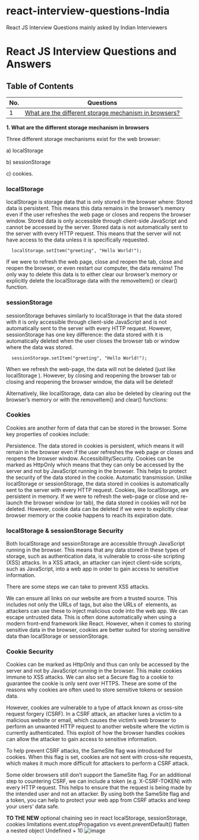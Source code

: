 # react-interview-questions-India
React JS Interview Questions mainly asked by Indian Interviewers

# React JS Interview Questions and Answers

## Table of Contents

| No. | Questions                                                                                                    |
| --- | ------------------------------------------------------------------------------------------------------------ |
| 1   | [What are the different storage mechanism in browsers?](#1)      |

<a name="1"></a>
**1. What are the different storage mechanism in browsers**

  Three different storage mechanisms exist for the web browser:
  
  a) localStorage
  
  b) sessionStorage
  
  c) cookies.

  ### localStorage
  
  localStorage is storage data that is only stored in the browser where:
    Stored data is persistent. This means this data remains in the browser’s memory even if the user refreshes the web page or closes and reopens the browser window.
    Stored data is only accessible through client-side JavaScript and cannot be accessed by the server.
    Stored data is not automatically sent to the server with every HTTP request. This means that the server will not have access to the data unless it is specifically requested.
  
      localStorage.setItem("greeting", "Hello World!");
  
  If we were to refresh the web page, close and reopen the tab, close and reopen the browser, or even restart our computer, the data remains! The only way to delete this data is to either clear our browser’s memory or explicitly delete the localStorage data with the removeItem() or clear() function.

### sessionStorage

  sessionStorage behaves similarly to localStorage in that the data stored with it is only accessible through client-side JavaScript and is not automatically sent to the server with every HTTP request. However, sessionStorage has one key difference: the data stored with it is automatically deleted when the user closes the browser tab or window where the data was stored.
  
      sessionStorage.setItem("greeting", "Hello World!");
  
  When we refresh the web-page, the data will not be deleted (just like localStorage ). However, by closing and reopening the browser tab or closing and reopening the browser window, the data will be deleted!
  
  Alternatively, like localStorage, data can also be deleted by clearing out the browser’s memory or with the removeItem() and clear() functions:

### Cookies

  Cookies are another form of data that can be stored in the browser. Some key properties of cookies include:
  
  Persistence. The data stored in cookies is persistent, which means it will remain in the browser even if the user refreshes the web page or closes and reopens the browser window.
  Accessibility/Security. Cookies can be marked as HttpOnly which means that they can only be accessed by the server and not by JavaScript running in the browser. This helps to protect the security of the data stored in the cookie.
  Automatic transmission. Unlike localStorage or sessionStorage, the data stored in cookies is automatically sent to the server with every HTTP request.
  Cookies, like localStorage, are persistent in memory. If we were to refresh the web-page or close and re-launch the browser window (or tab), the data stored in cookies will not be deleted. However, cookie data can be deleted if we were to explicitly clear browser memory or the cookie happens to reach its expiration date.

### localStorage & sessionStorage Security
  Both localStorage and sessionStorage are accessible through JavaScript running in the browser. This means that any data stored in these types of storage, such as authentication data, is vulnerable to cross-site scripting (XSS) attacks. In a XSS attack, an attacker can inject client-side scripts, such as JavaScript, into a web app in order to gain access to sensitive information.
  
  There are some steps we can take to prevent XSS attacks.
  
  We can ensure all links on our website are from a trusted source. This includes not only the URLs of <a/> tags, but also the URLs of <img/> elements, as attackers can use these to inject malicious code into the web app.
  We can escape untrusted data. This is often done automatically when using a modern front-end framework like React.
  However, when it comes to storing sensitive data in the browser, cookies are better suited for storing sensitive data than localStorage or sessionStorage.

### Cookie Security
  Cookies can be marked as HttpOnly and thus can only be accessed by the server and not by JavaScript running in the browser. This make cookies immune to XSS attacks. We can also set a Secure flag to a cookie to guarantee the cookie is only sent over HTTPS. These are some of the reasons why cookies are often used to store sensitive tokens or session data.
  
  However, cookies are vulnerable to a type of attack known as cross-site request forgery (CSRF). In a CSRF attack, an attacker lures a victim to a malicious website or email, which causes the victim’s web browser to perform an unwanted HTTP request to another website where the victim is currently authenticated. This exploit of how the browser handles cookies can allow the attacker to gain access to sensitive information.
  
  To help prevent CSRF attacks, the SameSite flag was introduced for cookies. When this flag is set, cookies are not sent with cross-site requests, which makes it much more difficult for attackers to perform a CSRF attack.
  
  Some older browsers still don’t support the SameSite flag. For an additional step to countering CSRF, we can include a token (e.g. X-CSRF-TOKEN) with every HTTP request. This helps to ensure that the request is being made by the intended user and not an attacker. By using both the SameSite flag and a token, you can help to protect your web app from CSRF attacks and keep your users’ data safe.


**TO THE NEW**
optional chaining
seo in react
localStorage, sessionStorage, cookies limitations
event.stopPropagation vs event.preventDefault()
flatten a nested object
Undefined + 10
![image](https://github.com/ady619/react-interview-questions-India/assets/4849117/897be6c8-b774-4cc6-8b39-301f9d7dc693)



